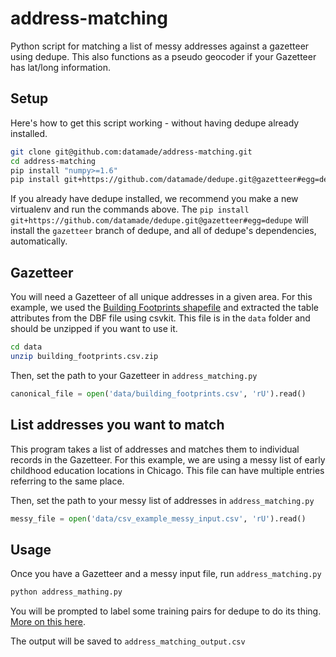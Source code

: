 address-matching
================

Python script for matching a list of messy addresses against a gazetteer using dedupe. This also functions as a pseudo geocoder if your Gazetteer has lat/long information.

## Setup
Here's how to get this script working - without having dedupe already installed.
```bash
git clone git@github.com:datamade/address-matching.git
cd address-matching
pip install "numpy>=1.6"
pip install git+https://github.com/datamade/dedupe.git@gazetteer#egg=dedupe
```

If you already have dedupe installed, we recommend you make a new virtualenv and run the commands above. The `pip install git+https://github.com/datamade/dedupe.git@gazetteer#egg=dedupe` will install the `gazetteer` branch of dedupe, and all of dedupe's dependencies, automatically.

## Gazetteer
You will need a Gazetteer of all unique addresses in a given area. For this example, we used the [Building Footprints shapefile](https://data.cityofchicago.org/Buildings/Building-Footprints/qv97-3bvb) and extracted the table attributes from the DBF file using csvkit. This file is in the `data` folder and should be unzipped if you want to use it.

```bash
cd data
unzip building_footprints.csv.zip
```

Then, set the path to your Gazetteer in `address_matching.py`

```python
canonical_file = open('data/building_footprints.csv', 'rU').read()
```

## List addresses you want to match
This program takes a list of addresses and matches them to individual records in the Gazetteer. For this example, we are using a messy list of early childhood education locations in Chicago. This file can have multiple entries referring to the same place. 

Then, set the path to your messy list of addresses in `address_matching.py`

```python
messy_file = open('data/csv_example_messy_input.csv', 'rU').read()
```

## Usage
Once you have a Gazetteer and a messy input file, run `address_matching.py`

```bash
python address_mathing.py
```

You will be prompted to label some training pairs for dedupe to do its thing. [More on this here](https://github.com/datamade/dedupe/blob/master/README.md#training).

The output will be saved to `address_matching_output.csv`
